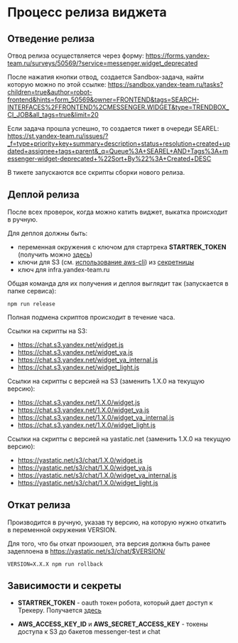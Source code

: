 # Процесс релиза виджета

## Отведение релиза

Отвод релиза осуществляется через форму: https://forms.yandex-team.ru/surveys/50569/?service=messenger.widget_deprecated

После нажатия кнопки отвод, создается Sandbox-задача, найти которую можно по этой ссылке: https://sandbox.yandex-team.ru/tasks?children=true&author=robot-frontend&hints=form_50569&owner=FRONTEND&tags=SEARCH-INTERFACES%2FFRONTEND%2CMESSENGER.WIDGET&type=TRENDBOX_CI_JOB&all_tags=true&limit=20

Если задача прошла успешно, то создается тикет в очереди SEAREL: https://st.yandex-team.ru/issues/?_f=type+priority+key+summary+description+status+resolution+created+updated+assignee+tags+parent&_q=Queue%3A+SEAREL+AND+Tags%3A+messenger-widget-deprecated+%22Sort+By%22%3A+Created+DESC

В тикете запускаются все скрипты сборки нового релиза.

## Деплой релиза

После всех проверок, когда можно катить виджет, выкатка происходит в ручную.

Для деплоя должны быть:
- переменная окружения с ключом для стартрека **STARTREK_TOKEN** (получить можно [здесь](https://oauth.yandex-team.ru/authorize?response_type=token&client_id=5f671d781aca402ab7460fde4050267b))
- ключи для S3 (см. [использование aws-cli](https://wiki.yandex-team.ru/mds/s3-api/s3-clients/#nastrojjkaawscli)) из [секретницы](https://yav.yandex-team.ru/secret/sec-01d7pn60wk8eg5kn3pgrms4exw/explore/versions)
- ключ для infra.yandex-team.ru

Общая команда для их получения и деплоя выглядит так (запускается в папке сервиса):

```bash:
npm run release
```

Полная подмена скриптов происходит в течение часа.

Ссылки на скрипты на S3:
- https://chat.s3.yandex.net/widget.js
- https://chat.s3.yandex.net/widget_ya.js
- https://chat.s3.yandex.net/widget_ya_internal.js
- https://chat.s3.yandex.net/widget_light.js

Ссылки на скрипты с версией на S3 (заменить 1.X.0 на текущую версию):
- https://chat.s3.yandex.net/1.X.0/widget.js
- https://chat.s3.yandex.net/1.X.0/widget_ya.js
- https://chat.s3.yandex.net/1.X.0/widget_ya_internal.js
- https://chat.s3.yandex.net/1.X.0/widget_light.js

Ссылки на скрипты с версией на yastatic.net (заменить 1.X.0 на текущую версию):
- https://yastatic.net/s3/chat/1.X.0/widget.js
- https://yastatic.net/s3/chat/1.X.0/widget_ya.js
- https://yastatic.net/s3/chat/1.X.0/widget_ya_internal.js
- https://yastatic.net/s3/chat/1.X.0/widget_light.js

## Откат релиза

Производится в ручную, указав ту версию, на которую нужно откатить в переменной окружения VERSION.

Для того, что бы откат произошел, эта версия должна быть ранее задеплоена в https://yastatic.net/s3/chat/$VERSION/

```bash:
VERSION=X.X.X npm run rollback
```

## Зависимости и секреты

- **STARTREK_TOKEN** - oauth токен робота, который дает доступ к Трекеру. Получается [здесь](https://oauth.yandex-team.ru/authorize?response_type=token&client_id=5f671d781aca402ab7460fde4050267b)

- **AWS_ACCESS_KEY_ID** и **AWS_SECRET_ACCESS_KEY** - токены доступа к S3 до бакетов messenger-test и chat
